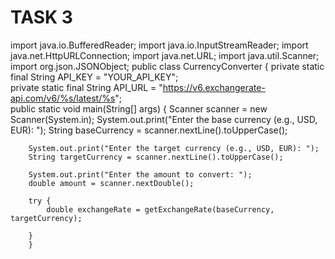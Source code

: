 # TASK 3
import java.io.BufferedReader; 
import java.io.InputStreamReader; 
import java.net.HttpURLConnection; 
import java.net.URL; 
import java.util.Scanner; 
import org.json.JSONObject; 
public class CurrencyConverter { 
private static final String API_KEY = "YOUR_API_KEY";   
private static final String API_URL = "https://v6.exchangerate-api.com/v6/%s/latest/%s";   
public static void main(String[] args) { 
Scanner scanner = new Scanner(System.in); 
System.out.print("Enter the base currency (e.g., USD, EUR): "); 
        String baseCurrency = scanner.nextLine().toUpperCase(); 
         
        System.out.print("Enter the target currency (e.g., USD, EUR): "); 
        String targetCurrency = scanner.nextLine().toUpperCase(); 
         
        System.out.print("Enter the amount to convert: "); 
        double amount = scanner.nextDouble(); 
         
        try { 
            double exchangeRate = getExchangeRate(baseCurrency, targetCurrency); 
             
        }
        }
